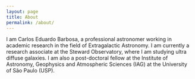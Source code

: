 ```yaml
---
layout: page
title: About
permalink: /about/
---
```


I am Carlos Eduardo Barbosa, a professional astronomer working in academic research in the field of Extragalactic Astronomy. I am currently a research associate at the Steward Observatory, where I am studying ultra diffuse galaxies. I am also a post-doctoral fellow at the Institute of Astronomy, Geophysics and Atmospheric Sciences (IAG) at the University of São Paulo (USP). 


